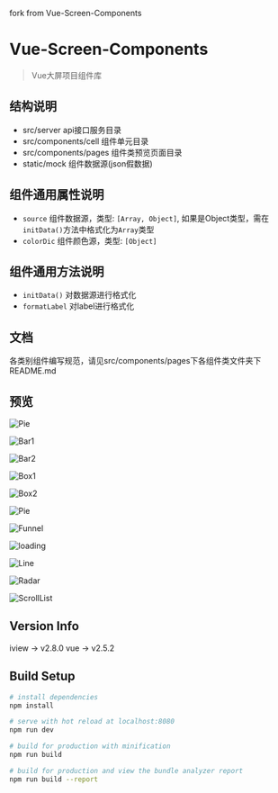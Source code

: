 fork from  Vue-Screen-Components
# Vue-Screen-Components

> Vue大屏项目组件库

## 结构说明
  - src/server api接口服务目录
  - src/components/cell 组件单元目录
  - src/components/pages 组件类预览页面目录
  - static/mock 组件数据源(json假数据)

## 组件通用属性说明
  - ```source``` 组件数据源，类型: ```[Array, Object]```, 如果是Object类型，需在```initData()```方法中格式化为```Array```类型
  - ```colorDic``` 组件颜色源，类型: ```[Object]```

## 组件通用方法说明
  - ```initData()``` 对数据源进行格式化
  - ```formatLabel``` 对label进行格式化

## 文档
  各类别组件编写规范，请见src/components/pages下各组件类文件夹下README.md

## 预览

![Pie](/static/tinified/pie.png)

![Bar1](/static/tinified/bar-1.png)

![Bar2](/static/tinified/bar-2.png)

![Box1](/static/tinified/box-1.png)

![Box2](/static/tinified/box-2.png)

![Pie](/static/tinified/pie.png)

![Funnel](/static/tinified/funnel.png)

![loading](/static/tinified/loading.png)

![Line](/static/tinified/line.png)

![Radar](/static/tinified/radar.png)

![ScrollList](/static/tinified/scroll-list.png)

## Version Info

iview -> v2.8.0
vue -> v2.5.2

## Build Setup

``` bash
# install dependencies
npm install

# serve with hot reload at localhost:8080
npm run dev

# build for production with minification
npm run build

# build for production and view the bundle analyzer report
npm run build --report
```
